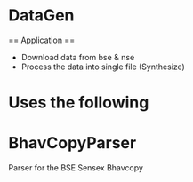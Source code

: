# DataGen

== Application ==

* Download data from bse & nse
* Process the data into single file (Synthesize)


Uses the following
====================
# BhavCopyParser
Parser for the BSE Sensex Bhavcopy
